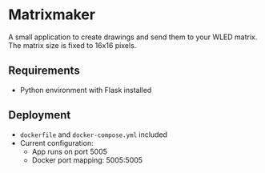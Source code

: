# Matrixmaker

A small application to create drawings and send them to your WLED matrix.\
The matrix size is fixed to 16x16 pixels.

## Requirements
- Python environment with Flask installed

## Deployment
- `dockerfile` and `docker-compose.yml` included
- Current configuration:
  - App runs on port 5005
  - Docker port mapping: 5005:5005
